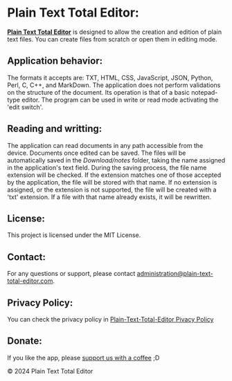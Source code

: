 # Plain Text Total Editor:

[**Plain Text Total Editor**](https://play.google.com/store/apps/details?id=com.totalplaintextreader) is designed to allow the creation and edition of plain text files. You can create files from scratch or open them in editing mode.

## Application behavior:
The formats it accepts are: TXT, HTML, CSS, JavaScript, JSON, Python, Perl, C, C++, and MarkDown. The application does not perform validations on the structure of the document. Its operation is that of a basic notepad-type editor. The program can be used in write or read mode activating the 'edit switch'.

## Reading and writting:
The application can read documents in any path accessible from the device. Documents once edited can be saved. The files will be automatically saved in the *Download/notes* folder, taking the name assigned in the application's text field.
During the saving process, the file name extension will be checked. If the extension matches one of those accepted by the application, the file will be stored with that name. If no extension is assigned, or the extension is not supported, the file will be created with a 'txt' extension. If a file with that name already exists, it will be rewritten.

## License:

This project is licensed under the MIT License.

## Contact:

For any questions or support, please contact [administration@plain-text-total-editor.com](mailto:administration@plain-text-total-editor.com).

## Privacy Policy:

You can check the privacy policy in [Plain-Text-Total-Editor Pivacy Policy](https://plain-text-total-editor.com/privacy-policy.html)

## Donate:
If you like the app, please [support us with a coffee](https://buymeacoffee.com/total.plain.text.editor) ;D

&copy; 2024 Plain Text Total Editor

